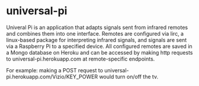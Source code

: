 # universal-pi

Univeral Pi is an application that adapts signals sent from infrared remotes and combines them into one interface.  Remotes are configured via lirc, a linux-based package for interpreting infrared signals, and signals are sent via a Raspberry Pi to a specified device.  All configured remotes are saved in a Mongo database on Heroku and can be accessed by making http requests to universal-pi.herokuapp.com at remote-specific endpoints.

For example: making a POST request to universal-pi.herokuapp.com/Vizio/KEY_POWER would turn on/off the tv.

